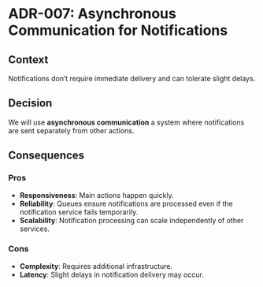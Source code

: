 # ADR-007: Asynchronous Communication for Notifications

## Context

Notifications don’t require immediate delivery and can tolerate slight delays.

## Decision

We will use **asynchronous communication** a system where notifications are sent separately from other actions.

## Consequences

### Pros

- **Responsiveness**: Main actions happen quickly.
- **Reliability**: Queues ensure notifications are processed even if the notification service fails temporarily.
- **Scalability**: Notification processing can scale independently of other services.

### Cons

- **Complexity**: Requires additional infrastructure.
- **Latency**: Slight delays in notification delivery may occur.
